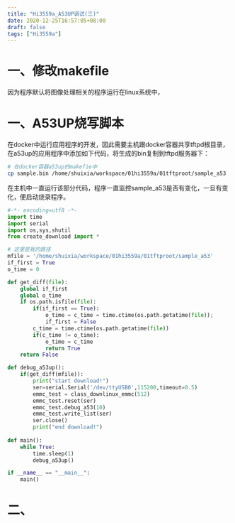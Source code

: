 ```yaml
---
title: "Hi3559a_A53UP调试(三)"
date: 2020-12-25T16:57:05+08:00
draft: false
tags: ["Hi3559a"]
---
```


# 一、修改makefile
因为程序默认将图像处理相关的程序运行在linux系统中，





# 一、A53UP烧写脚本
在docker中运行应用程序的开发，因此需要主机跟docker容器共享tftpd根目录，在a53up的应用程序中添加如下代码，将生成的bin复制到tftpd服务器下：
```bash
# 在docker容器a53up的makefie中
cp sample.bin /home/shuixia/workspace/01hi3559a/01tftproot/sample_a53
```

在主机中一直运行该部分代码，程序一直监控sample_a53是否有变化，一旦有变化，便启动烧录程序。
```python
#-*- encoding=utf8 -*-
import time
import serial
import os,sys,shutil
from create_download import *

# 这里是我的路径
mfile = '/home/shuixia/workspace/01hi3559a/01tftproot/sample_a53'
if_first = True
o_time = 0

def get_diff(file):
    global if_first
    global o_time
    if os.path.isfile(file):
        if(if_first == True):
            o_time = c_time = time.ctime(os.path.getatime(file));  
            if_first = False
        c_time = time.ctime(os.path.getatime(file))
        if(c_time != o_time):
            o_time = c_time
            return True
    return False

def debug_a53up():
    if(get_diff(mfile)):
        print("start download!")
        ser=serial.Serial('/dev/ttyUSB0',115200,timeout=0.5)
        emmc_test = class_downlinux_emmc(512)
        emmc_test.reset(ser)
        emmc_test.debug_a53(10)
        emmc_test.write_list(ser)
        ser.close()
        print("end download!")
        
def main():
    while True:
        time.sleep(1)
        debug_a53up()

if __name__ == "__main__":
    main()

```



# 二、